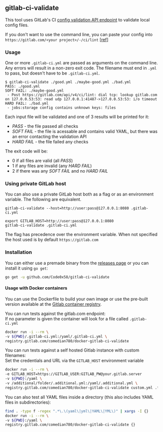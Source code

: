 ## gitlab-ci-validate
This tool uses GitLab's CI [config validation API endpoint](https://docs.gitlab.com/ce/api/lint.html) to validate local config files.

If you don't want to use the command line, you can paste your config into `https://gitlab.com/<your project>/-/ci/lint` [[ref](https://docs.gitlab.com/ee/ci/yaml/#validate-the-gitlab-ciyml)]

### Usage
One or more `.gitlab-ci.yml` are passed as arguments on the command line. Any errors will result in a non-zero exit code. The filename must end in `.yml` to pass, but doesn't have to be `.gitlab-ci.yml`.
```text
$ gitlab-ci-validate ./good.yml ./maybe-good.yml ./bad.yml
PASS: ./good.yml
SOFT FAIL: ./maybe-good.yml
 - Post https://gitlab.com/api/v4/ci/lint: dial tcp: lookup gitlab.com on 127.0.0.53:53: read udp 127.0.0.1:41487->127.0.0.53:53: i/o timeout
HARD FAIL: ./bad.yml
 - jobs:storage config contains unknown keys: files
```

Each input file will be validated and one of 3 results will be printed for it:

 - _PASS_ - the file passed all checks
 - _SOFT FAIL_ - the file is acessable and contains valid YAML, but there was an error contacting the validation API
 - _HARD FAIL_ - the file failed any checks

The exit code will be:

 - 0 if all files are valid (all _PASS_)
 - 1 if any files are invalid (any _HARD FAIL_)
 - 2 if there was any _SOFT FAIL_ and no _HARD FAIL_

### Using private GitLab host
You can also use a private GitLab host both as a flag or as an environment variable.
The following are equivalent.

```
gitlab-ci-validate --host=http://user:pass@127.0.0.1:8080 .gitlab-ci.yml
```

```
export GITLAB_HOST=http://user:pass@127.0.0.1:8080
gitlab-ci-validate .gitlab-ci.yml
```

The flag has precedence over the environment variable.
When not specified the host used is by default `https://gitlab.com`

### Installation
You can either use a premade binary from the [releases page](https://github.com/Code0x58/gitlab-ci-validate/releases) or you can install it using `go get`:
```sh
go get -u github.com/Code0x58/gitlab-ci-validate
```

#### Usage with Docker containers
You can use the Dockerfile to build your own image or use the pre-built version available at the [Gitlab container registry](https://gitlab.com/comedian780/docker-gitlab-ci-validate/container_registry).

You can run tests against the gitlab.com endpoint:  
If no parameter is given the container will look for a file called `.gitlab-ci.yml`
```sh
docker run -i --rm \
-v ${PWD}/.gitlab-ci.yml:/yaml/.gitlab-ci.yml \
registry.gitlab.com/comedian780/docker-gitlab-ci-validate
```

You can run tests against a self hosted Gitlab instance with custom filenames:  
Set the credentials and URL via the `GITLAB_HOST` environment variable  
```sh
docker run -i --rm \
-e GITLAB_HOST=https://GITLAB_USER:GITLAB_PW@your.gitlab.server
-v ${PWD}:/yaml \
-v /additional/folder/.additional.yml:/yaml/.additional.yml \
registry.gitlab.com/comedian780/docker-gitlab-ci-validate custom.yml .files.yaml .additional.yml
```

You can also test all YAML files inside a directory (this also includes YAML files in subdirectories):
```sh
find . -type f -regex ".*\.\(yaml\|yml\|YAML\|YML\)" | xargs -I {}
docker run -i --rm \
-v ${PWD}:/yaml \
registry.gitlab.com/comedian780/docker-gitlab-ci-validate {}
```
